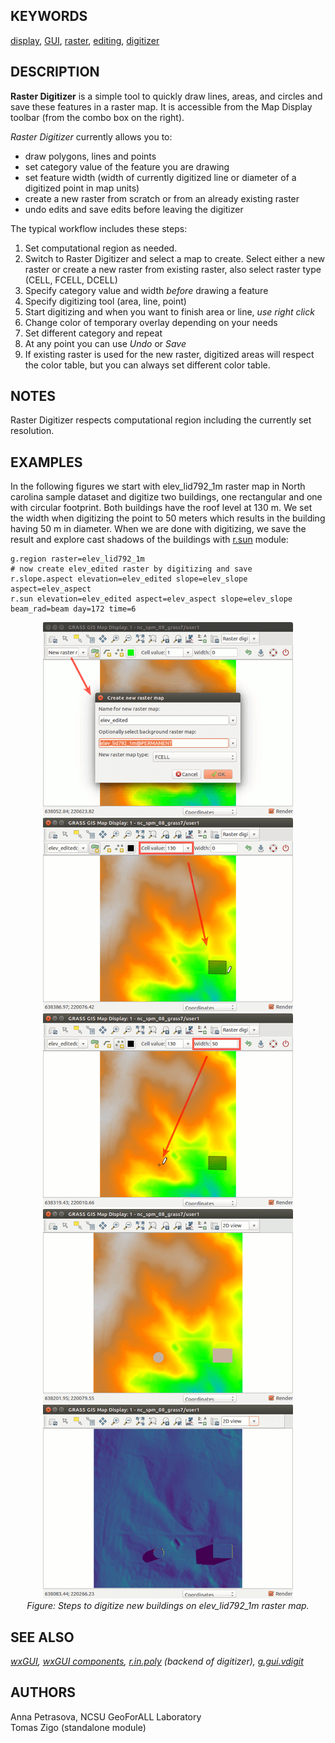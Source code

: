 ## KEYWORDS

[display](display.md), [GUI](topic_GUI.md),
[raster](keywords.md#raster), [editing](keywords.md#editing),
[digitizer](keywords.md#digitizer)

## DESCRIPTION

**Raster Digitizer** is a simple tool to quickly draw lines, areas, and
circles and save these features in a raster map. It is accessible from
the Map Display toolbar (from the combo box on the right).

*Raster Digitizer* currently allows you to:

- draw polygons, lines and points
- set category value of the feature you are drawing
- set feature width (width of currently digitized line or diameter of a
  digitized point in map units)
- create a new raster from scratch or from an already existing raster
- undo edits and save edits before leaving the digitizer

The typical workflow includes these steps:

1.  Set computational region as needed.
2.  Switch to Raster Digitizer and select a map to create. Select either
    a new raster or create a new raster from existing raster, also
    select raster type (CELL, FCELL, DCELL)
3.  Specify category value and width *before* drawing a feature
4.  Specify digitizing tool (area, line, point)
5.  Start digitizing and when you want to finish area or line, *use
    right click*
6.  Change color of temporary overlay depending on your needs
7.  Set different category and repeat
8.  At any point you can use *Undo* or *Save*
9.  If existing raster is used for the new raster, digitized areas will
    respect the color table, but you can always set different color
    table.

## NOTES

Raster Digitizer respects computational region including the currently
set resolution.

## EXAMPLES

In the following figures we start with elev_lid792_1m raster map in
North carolina sample dataset and digitize two buildings, one
rectangular and one with circular footprint. Both buildings have the
roof level at 130 m. We set the width when digitizing the point to 50
meters which results in the building having 50 m in diameter. When we
are done with digitizing, we save the result and explore cast shadows of
the buildings with [r.sun](r.sun.md) module:

```shell
g.region raster=elev_lid792_1m
# now create elev_edited raster by digitizing and save
r.slope.aspect elevation=elev_edited slope=elev_slope aspect=elev_aspect
r.sun elevation=elev_edited aspect=elev_aspect slope=elev_slope beam_rad=beam day=172 time=6
```

<div align="center">

[<img src="wxGUI_rdigit_step1.png" width="400" height="310"
alt="Raster digitizer example step 1" />](wxGUI_rdigit_step1.png)
[<img src="wxGUI_rdigit_step2.png" width="400" height="310"
alt="Raster digitizer example step 2" />](wxGUI_rdigit_step2.png)
[<img src="wxGUI_rdigit_step3.png" width="400" height="310"
alt="Raster digitizer example step 3" />](wxGUI_rdigit_step3.png)
[<img src="wxGUI_rdigit_step4.png" width="400" height="310"
alt="Raster digitizer example step 4" />](wxGUI_rdigit_step4.png)
[<img src="wxGUI_rdigit_step5.png" width="400" height="310"
alt="Raster digitizer example step 5" />](wxGUI_rdigit_step5.png)  
*Figure: Steps to digitize new buildings on elev_lid792_1m raster map.*

</div>

## SEE ALSO

*[wxGUI](wxGUI.md), [wxGUI components](wxGUI.components.md),
[r.in.poly](r.in.poly.md) (backend of digitizer),
[g.gui.vdigit](g.gui.vdigit.md)*

## AUTHORS

Anna Petrasova, NCSU GeoForALL Laboratory  
Tomas Zigo (standalone module)

